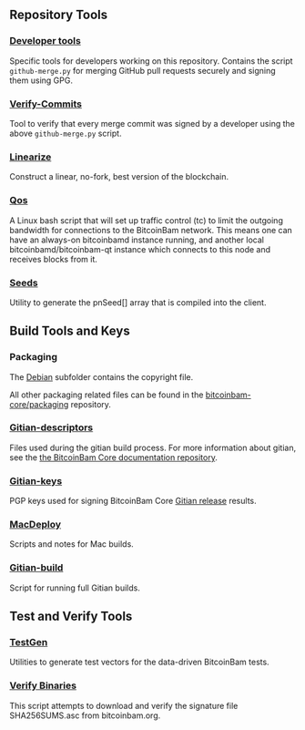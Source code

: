 Repository Tools
---------------------

### [Developer tools](/contrib/devtools) ###
Specific tools for developers working on this repository.
Contains the script `github-merge.py` for merging GitHub pull requests securely and signing them using GPG.

### [Verify-Commits](/contrib/verify-commits) ###
Tool to verify that every merge commit was signed by a developer using the above `github-merge.py` script.

### [Linearize](/contrib/linearize) ###
Construct a linear, no-fork, best version of the blockchain.

### [Qos](/contrib/qos) ###

A Linux bash script that will set up traffic control (tc) to limit the outgoing bandwidth for connections to the BitcoinBam network. This means one can have an always-on bitcoinbamd instance running, and another local bitcoinbamd/bitcoinbam-qt instance which connects to this node and receives blocks from it.

### [Seeds](/contrib/seeds) ###
Utility to generate the pnSeed[] array that is compiled into the client.

Build Tools and Keys
---------------------

### Packaging ###
The [Debian](/contrib/debian) subfolder contains the copyright file.

All other packaging related files can be found in the [bitcoinbam-core/packaging](https://github.com/bitcoinbam-core/packaging) repository.

### [Gitian-descriptors](/contrib/gitian-descriptors) ###
Files used during the gitian build process. For more information about gitian, see the [the BitcoinBam Core documentation repository](https://github.com/bitcoinbam-core/docs).

### [Gitian-keys](/contrib/gitian-keys)
PGP keys used for signing BitcoinBam Core [Gitian release](/doc/release-process.md) results.

### [MacDeploy](/contrib/macdeploy) ###
Scripts and notes for Mac builds. 

### [Gitian-build](/contrib/gitian-build.py) ###
Script for running full Gitian builds.

Test and Verify Tools 
---------------------

### [TestGen](/contrib/testgen) ###
Utilities to generate test vectors for the data-driven BitcoinBam tests.

### [Verify Binaries](/contrib/verifybinaries) ###
This script attempts to download and verify the signature file SHA256SUMS.asc from bitcoinbam.org.
